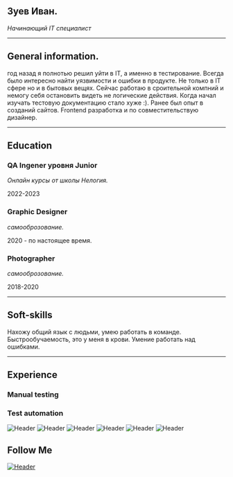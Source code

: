 ## Зуев Иван.
*Начинающий IT специалист*
_______

## General information. 
год назад я полнотью решил уйти в IT, а именно в тестирование. Всегда было интересно найти уязвимости и ошибки в продукте. Не только в IT сфере но и в бытовых вещях. Сейчас работаю в сроительной компний и немогу себя остановить видеть не логические действия. Когда начал изучать тестовую документацию стало хуже :).
Ранее был опыт в созданий сайтов. Frontend разработка и по совместительствую дизайнер. 
______

## Education 
### QA Ingener уровня Junior 
*Онлайн курсы от школы Нелогия.*

2022-2023

### Graphic Designer
*самооброзование.*

2020 - по настоящее время.

### Photographer
*самооброзование.*

2018-2020

________

## Soft-skills
Нахожу общий язык с людьми, умею работать в команде.
Быстрообучаемость, это у меня в крови. 
Умение работать над ошибками.
________
## Experience
### Manual testing
### Test automation
![Header](https://img.shields.io/badge/Jira-090909?style=for-the-badge&logo=jira&logoColor=136be1)
![Header](https://img.shields.io/badge/Postman-090909?style=for-the-badge&logo=postman&logoColor=f76935)
![Header](https://img.shields.io/badge/Github-090909?style=for-the-badge&logo=github&logoColor=8cc4d7)
![Header](https://img.shields.io/badge/MySQL-090909?style=for-the-badge&logo=mysql&logoColor=00618a)
![Header](https://img.shields.io/badge/DevTools-090909?style=for-the-badge&logo=googlechrome&logoColor=2674f2)
![Header](https://img.shields.io/badge/Java/selenide-090909?style=for-the-badge&logo=Java&logoColor=136be1)

## Follow Me

[![Header](https://img.shields.io/badge/Telegram-090909?style=for-the-badge&logo=telegram&logoColor=31a5db)](https://t.me/iisysiker)

